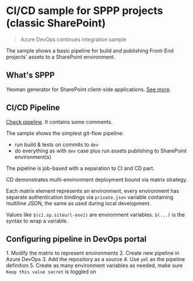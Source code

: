 # CI/CD sample for SPPP projects (classic SharePoint)

> Azure DevOps continues integration sample

The sample shows a basic pipeline for build and publishing Front-End projects' assets to a SharePoint environment.

## What's SPPP

Yeoman generator for SharePoint client-side applications. [See more](https://github.com/koltyakov/generator-sppp).

## CI/CD Pipeline

[Check pipeline](./azure-pipelines.yml). It contains some comments.

The sample shows the simplest git-flow pipeline:

- run build & tests on commits to `dev`
- do everything as with `dev` case plus run assets publishing to SharePoint environment(s)

The pipeline is job-based with a separation to CI and CD part.

CD demonstrates multi-environment deployment bound via matrix strategy.

Each matrix element represents an environment, every environment has separate authentication bindings via `private.json` variable containing multiline JSON, the same as used during local development.

Values like `$(ci.sp.siteurl-env1)` are environment variables. `$(...)` is the syntax to wrap a variable.

## Configuring pipeline in DevOps portal

1\. Modify the matrix to represent environments
2\. Create new pipeline in Azure DevOps
3\. Add the repository as a source
4\. Use `yml` as the pipeline definition
5\. Create as many environment variables as needed, make sure `Keep this value secret` is toggled on